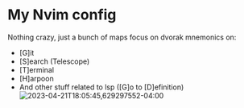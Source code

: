 # My Nvim config

Nothing crazy, just a bunch of maps focus on dvorak mnemonics on:
- [G]it
- [S]earch (Telescope)
- [T]erminal
- [H]arpoon
- And other stuff related to lsp ([G]o to [D]efinition)
![2023-04-21T18:05:45,629297552-04:00](https://user-images.githubusercontent.com/13282482/233743523-ae54c725-6406-416b-a54e-c472a9d9cdae.png)
